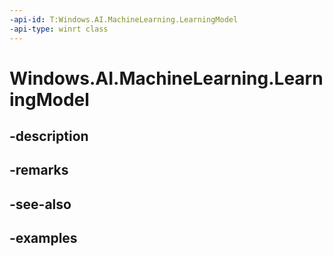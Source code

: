```yaml
---
-api-id: T:Windows.AI.MachineLearning.LearningModel
-api-type: winrt class
---
```


<!-- Class syntax.
public class LearningModel : IClosable
-->

# Windows.AI.MachineLearning.LearningModel

## -description

## -remarks

## -see-also

## -examples

